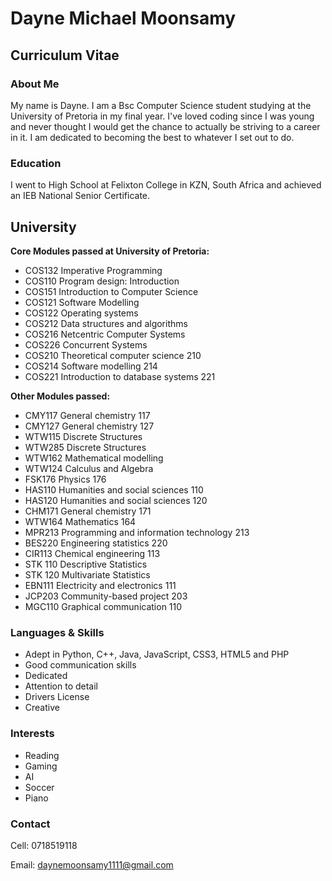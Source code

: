 # Dayne Michael Moonsamy
## Curriculum Vitae

### About Me
My name is Dayne. I am a Bsc Computer Science student studying at the University of Pretoria in my final year. I've loved coding since I was young and never thought I would get the chance to actually be striving to a career in it. I am dedicated to becoming the best to whatever I set out to do. 

### Education

I went to High School at Felixton College in KZN, South Africa and achieved an IEB National Senior Certificate.

## University
**Core Modules passed at University of Pretoria:**
- COS132 Imperative Programming
- COS110 Program design: Introduction
- COS151 Introduction to Computer Science
- COS121 Software Modelling
- COS122 Operating systems
- COS212 Data structures and algorithms
- COS216 Netcentric Computer Systems
- COS226 Concurrent Systems
- COS210 Theoretical computer science 210
- COS214 Software modelling 214
- COS221 Introduction to database systems 221

**Other Modules passed:** 
- CMY117 General chemistry 117
- CMY127 General chemistry 127
- WTW115 Discrete Structures
- WTW285 Discrete Structures
- WTW162 Mathematical modelling
- WTW124 Calculus and Algebra
- FSK176 Physics 176
- HAS110 Humanities and social sciences 110
- HAS120 Humanities and social sciences 120
- CHM171 General chemistry 171
- WTW164 Mathematics 164
- MPR213 Programming and information technology 213
- BES220 Engineering statistics 220
- CIR113 Chemical engineering 113
- STK 110 Descriptive Statistics
- STK 120 Multivariate Statistics
- EBN111 Electricity and electronics 111
- JCP203 Community-based project 203
- MGC110 Graphical communication 110



### Languages & Skills

- Adept in Python, C++, Java, JavaScript, CSS3, HTML5 and PHP
- Good communication skills
- Dedicated
- Attention to detail
- Drivers License
- Creative

### Interests

- Reading
- Gaming
- AI
- Soccer
- Piano

### Contact
Cell: 0718519118

Email: daynemoonsamy1111@gmail.com

